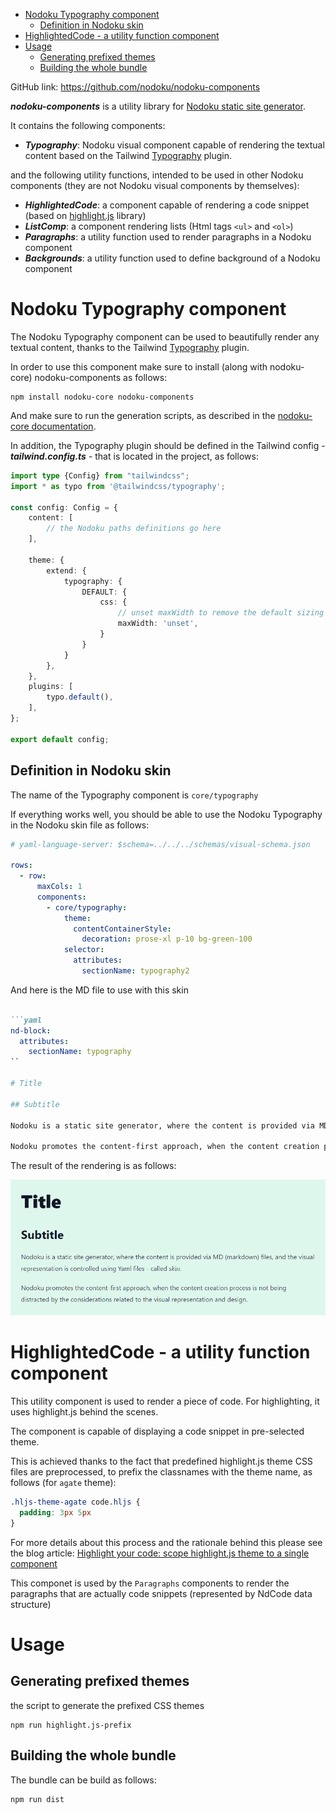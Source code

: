 <!-- TOC -->
* [Nodoku Typography component](#nodoku-typography-component)
  * [Definition in Nodoku skin](#definition-in-nodoku-skin)
* [HighlightedCode - a utility function component](#highlightedcode---a-utility-function-component-)
* [Usage](#usage)
  * [Generating prefixed themes](#generating-prefixed-themes)
  * [Building the whole bundle](#building-the-whole-bundle)
<!-- TOC -->


GitHub link: https://github.com/nodoku/nodoku-components


**_nodoku-components_** is a utility library for [Nodoku static site generator](https://github.com/nodoku/nodoku-core).

It contains the following components:
- **_Typography_**: Nodoku visual component capable of rendering the textual content based on the Tailwind [Typography](https://github.com/tailwindlabs/tailwindcss-typography) plugin.

and the following utility functions, intended to be used in other Nodoku components (they are not Nodoku visual components by themselves):

- **_HighlightedCode_**: a component capable of rendering a code snippet (based on [highlight.js](https://github.com/highlightjs/highlight.js) library)
- **_ListComp_**: a component rendering lists (Html tags ```<ul>``` and ```<ol>```)
- **_Paragraphs_**: a utility function used to render paragraphs in a Nodoku component
- **_Backgrounds_**: a utility function used to define background of a Nodoku component

# Nodoku Typography component

The Nodoku Typography component can be used to beautifully render any textual content, thanks to the Tailwind [Typography](https://github.com/tailwindlabs/tailwindcss-typography) plugin.

In order to use this component make sure to install (along with nodoku-core) nodoku-components as follows:
```shell
npm install nodoku-core nodoku-components
```
And make sure to run the generation scripts, as described in the [nodoku-core documentation](https://github.com/nodoku/nodoku-core?tab=readme-ov-file#nodoku-generation-scripts).

In addition, the Typography plugin should be defined in the Tailwind config - **_tailwind.config.ts_** - that is located in the project, as follows:

```ts
import type {Config} from "tailwindcss";
import * as typo from '@tailwindcss/typography';

const config: Config = {
    content: [
        // the Nodoku paths definitions go here
    ],

    theme: {
        extend: {
            typography: {
                DEFAULT: {
                    css: {
                        // unset maxWidth to remove the default sizing of the Typography plugin
                        maxWidth: 'unset', 
                    }
                }
            }
        },
    },
    plugins: [
        typo.default(),
    ],
};

export default config;

```

## Definition in Nodoku skin

The name of the Typography component is ```core/typography```

If everything works well, you should be able to use the Nodoku Typography in the Nodoku skin file as follows:

```yaml
# yaml-language-server: $schema=../../../schemas/visual-schema.json

rows:
  - row:
      maxCols: 1
      components:
        - core/typography:
            theme:
              contentContainerStyle:
                decoration: prose-xl p-10 bg-green-100
            selector:
              attributes:
                sectionName: typography2
```

And here is the MD file to use with this skin

```md

```yaml
nd-block:
  attributes:
    sectionName: typography
``

# Title

## Subtitle

Nodoku is a static site generator, where the content is provided via MD (markdown) files, and the visual representation is controlled using Yaml files - called _skin_.

Nodoku promotes the content-first approach, when the content creation process is not being distracted by the considerations related to the visual representation and design.
```

The result of the rendering is as follows:

![Nodoku Typography rendering](./docs/typography-rendering-example.png "Nodoku Typography rendering")


# HighlightedCode - a utility function component 

This utility component is used to render a piece of code. For highlighting, it uses highlight.js behind the scenes.

The component is capable of displaying a code snippet in pre-selected theme.

This is achieved thanks to the fact that predefined highlight.js theme CSS files are preprocessed, to prefix the classnames with the theme name, as follows (for ```agate``` theme):

```css
.hljs-theme-agate code.hljs {
  padding: 3px 5px
}
```

For more details about this process and the rationale behind this please see the blog article: [Highlight your code: scope highlight.js theme to a single component](https://epanikas.hashnode.dev/highlight-your-code-scope-highlightjs-theme-to-a-single-component)

This componet is used by the ```Paragraphs``` components to render the paragraphs that are actually code snippets (represented by NdCode data structure)



# Usage

## Generating prefixed themes

the script to generate the prefixed CSS themes

```shell
npm run highlight.js-prefix
```

## Building the whole bundle

The bundle can be build as follows:

```shell
npm run dist
```

